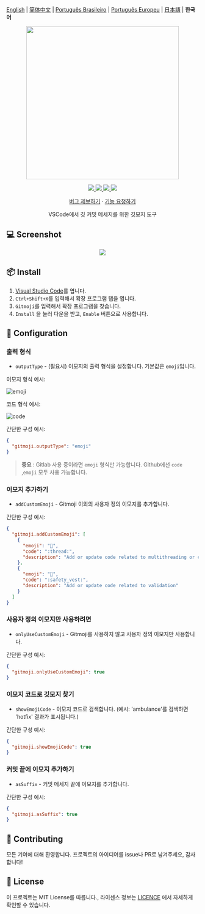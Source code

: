 [English](README.md) | [简体中文](README.zh-CN.md) | [Português Brasileiro](README.pt-BR.md) | [Português Europeu](README.pt-PT.md) | [日本語](README.ja.md) | **한국어**

<p align="center">
    <img src="assets/gitmoji.gif" width="400">
</p>

<p align="center">
    <a href="https://github.com/carloscuesta/gitmoji">
        <img src="https://img.shields.io/badge/gitmoji-%20😜%20😍-FFDD67.svg?style=flat-square">
    </a>
    <a href="https://github.com/seatonjiang/gitmoji-vscode/issues">
        <img src="https://img.shields.io/github/issues/seatonjiang/gitmoji-vscode?style=flat-square&color=blue">
    </a>
    <a href="https://github.com/seatonjiang/gitmoji-vscode/pulls">
        <img src="https://img.shields.io/github/issues-pr/seatonjiang/gitmoji-vscode?style=flat-square&color=brightgreen">
    </a>
    <a href="https://github.com/seatonjiang/gitmoji-vscode/blob/main/LICENSE">
        <img src="https://img.shields.io/github/license/seatonjiang/gitmoji-vscode?&style=flat-square">
    </a>
</p>

<p align="center">
    <a href="https://github.com/seatonjiang/gitmoji-vscode/issues">버그 제보하기</a>
    ·
    <a href="https://github.com/seatonjiang/gitmoji-vscode/issues">기능 요청하기</a>
</p>

<p align="center">
    VSCode에서 깃 커밋 메세지를 위한 깃모지 도구 
</p>

## 💻 Screenshot

<p align="center">
    <img src="assets/about.gif">
</p>

## 📦 Install

1. [Visual Studio Code](https://code.visualstudio.com/)를 엽니다.
2. `Ctrl+Shift+X`를 입력해서 확장 프로그램 탭을 엽니다.
3. `Gitmoji`를 입력해서 확장 프로그램을 찾습니다.
4. `Install` 을 눌러 다운을 받고, `Enable` 버튼으로 사용합니다.

## 🔨 Configuration

### 출력 형식

- `outputType` - (필요시) 이모지의 출력 형식을 설정합니다. 기본값은  `emoji`입니다.

이모지 형식 예시:

![emoji](assets/emoji.png)

코드 형식 예시:

![code](assets/code.png)

간단한 구성 예시:

```json
{
  "gitmoji.outputType": "emoji"
}
```

> **중요** : Gitlab 사용 중이라면 `emoji` 형식만 가능합니다. Github에선 `code` ,`emoji` 모두 사용 가능합니다. 

### 이모지 추가하기

- `addCustomEmoji` - Gitmoji 이외의 사용자 정의 이모지를 추가합니다.

간단한 구성 예시:

```json
{
  "gitmoji.addCustomEmoji": [
    {
      "emoji": "🧵",
      "code": ":thread:",
      "description": "Add or update code related to multithreading or concurrency"
    },
    {
      "emoji": "🦺",
      "code": ":safety_vest:",
      "description": "Add or update code related to validation"
    }
  ]
}
```

### 사용자 정의 이모지만 사용하려면

- `onlyUseCustomEmoji` - Gitmoji를 사용하지 않고 사용자 정의 이모지만 사용합니다.

간단한 구성 예시:

```json
{
  "gitmoji.onlyUseCustomEmoji": true
}
```

### 이모지 코드로 깃모지 찾기

- `showEmojiCode` - 이모지 코드로 검색합니다. (예시: 'ambulance'를 검색하면 'hotfix' 결과가 표시됩니다.)

간단한 구성 예시:

```json
{
  "gitmoji.showEmojiCode": true
}
```

### 커밋 끝에 이모지 추가하기

- `asSuffix` - 커밋 메세지 끝에 이모지를 추가합니다.

간단한 구성 예시:

```json
{
  "gitmoji.asSuffix": true
}
```

## 🤝 Contributing

모든 기여에 대해 환영합니다. 프로젝트의 아이디어를 issue나 PR로 남겨주세요, 감사합니다!

## 📃 License

이 프로젝트는 MIT License를 따릅니다., 라이센스 정보는 [LICENCE](https://github.com/seatonjiang/gitmoji-vscode/blob/main/LICENSE) 에서 자세하게 확인할 수 있습니다.
